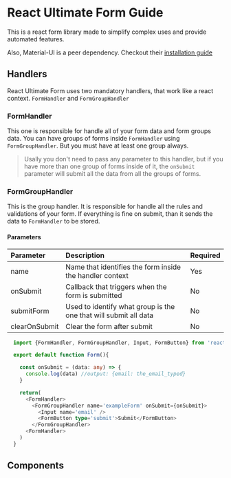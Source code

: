 # React Ultimate Form Guide

This is a react form library made to simplify complex uses and provide automated features.

Also, Material-UI is a peer dependency. Checkout their [installation guide](https://mui.com/material-ui/getting-started/installation/)

## Handlers

React Ultimate Form uses two mandatory handlers, that work like a react context. `FormHandler` and `FormGroupHandler`

### FormHandler

This one is responsible for handle all of your form data and form groups data. You can have groups of forms inside `FormHandler` using `FormGroupHandler`. But you must have at least one group always.

> Usally you don't need to pass any parameter to this handler, but if you have more than one group of forms inside of it, the `onSubmit` parameter will submit all the data from all the groups of forms.

### FormGroupHandler

This is the group handler. It is responsible for handle all the rules and validations of your form. If everything is fine on submit, than it sends the data to `FormHandler` to be stored.

#### Parameters

| Parameter     | Description                                                      | Required |
| :------------ | :--------------------------------------------------------------- | :------- |
| name          | Name that identifies the form inside the handler context         | Yes      |
| onSubmit      | Callback that triggers when the form is submitted                | No       |
| submitForm    | Used to identify what group is the one that will submit all data | No       |
| clearOnSubmit | Clear the form after submit                                      | No       |

```ts
  import {FormHandler, FormGroupHandler, Input, FormButton} from 'react-ultimate-form'

  export default function Form(){

    const onSubmit = (data: any) => {
      console.log(data) //output: {email: the_email_typed}
    }

    return(
      <FormHandler>
        <FormGroupHandler name='exampleForm' onSubmit={onSubmit}>
          <Input name='email' />
          <FormButton type='submit'>Submit</FormButton>
        </FormGroupHandler>
      <FormHandler>
    )
  }
```

## Components

